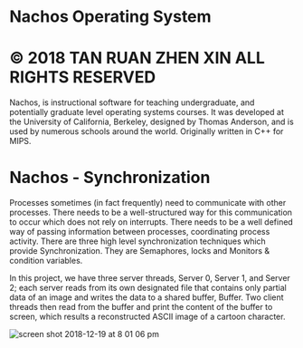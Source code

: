 # Nachos Operating System
# © 2018 TAN RUAN ZHEN XIN ALL RIGHTS RESERVED

Nachos, is instructional software for teaching undergraduate, and potentially graduate level operating systems courses. It was developed at the University of California, Berkeley, designed by Thomas Anderson, and is used by numerous schools around the world. Originally written in C++ for MIPS.

# Nachos - Synchronization

Processes sometimes (in fact frequently) need to communicate with other processes. There needs to be a well-structured way for this communication to occur which does not rely on interrupts. There needs to be a well defined way of passing information between processes, coordinating process activity. There are three high level synchronization techniques which provide Synchronization. They are Semaphores, locks and Monitors & condition variables.

In this project, we have three server threads, Server 0, Server 1, and Server 2; each server reads from its own designated file that contains only partial data of an image and writes the data to a shared buffer, Buffer. Two client threads then read from the buffer and print the content of the buffer to screen, which results a reconstructed ASCII image of a cartoon character.

![screen shot 2018-12-19 at 8 01 06 pm](https://user-images.githubusercontent.com/28322834/50257797-d39bf000-03ca-11e9-8f50-2c4d1954c4ca.png)
